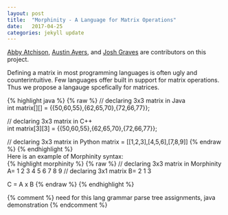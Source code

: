 ```yaml
---
layout: post
title:  "Morphinity - A Language for Matrix Operations"
date:   2017-04-25 
categories: jekyll update
---
```

[Abby Atchison](http://www1.chapman.edu/~atchi102/), [Austin Ayers](), and [Josh Graves](http://www1.chapman.edu/~grave121/) are contributors on this project.  

Defining a matrix in most programming languages is often ugly and counterintuitive. Few languages offer built in support for matrix operations. Thus we propose a langauge spcefically for matrices.  

{% highlight java %}
{% raw %}
// declaring 3x3 matrix in Java  
int matrix[][] = {{50,60,55},{62,65,70},{72,66,77}};

// declaring 3x3 matrix in C++  
int matrix[3][3] = {{50,60,55},{62,65,70},{72,66,77}};

// declaring 3x3 matrix in Python
matrix = [[1,2,3],[4,5,6],[7,8,9]]
{% endraw %}
{% endhighlight %}  
Here is an example of Morphinity syntax:  
{% highlight morphinity %}
{% raw %}
// declaring 3x3 matrix in Morphinity  
A=
1 2 3 
4 5 6
7 8 9
// declaring 3x1 matrix
B= 
2
1 
3

C = A x B
{% endraw %}
{% endhighlight %} 

{% comment %}
need for this lang
grammar 
parse tree
assignments, java
demonstration
{% endcomment %}
